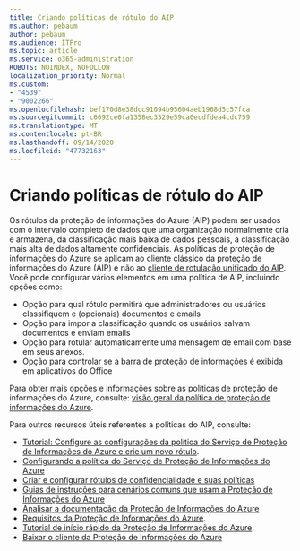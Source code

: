 ```yaml
---
title: Criando políticas de rótulo do AIP
ms.author: pebaum
author: pebaum
ms.audience: ITPro
ms.topic: article
ms.service: o365-administration
ROBOTS: NOINDEX, NOFOLLOW
localization_priority: Normal
ms.custom:
- "4539"
- "9002266"
ms.openlocfilehash: bef170d8e38dcc91094b95604aeb1968d5c57fca
ms.sourcegitcommit: c6692ce0fa1358ec3529e59ca0ecdfdea4cdc759
ms.translationtype: MT
ms.contentlocale: pt-BR
ms.lasthandoff: 09/14/2020
ms.locfileid: "47732163"
---
```

# <a name="creating-aip-label-policies"></a>Criando políticas de rótulo do AIP

Os rótulos da proteção de informações do Azure (AIP) podem ser usados com o intervalo completo de dados que uma organização normalmente cria e armazena, da classificação mais baixa de dados pessoais, à classificação mais alta de dados altamente confidenciais. As políticas de proteção de informações do Azure se aplicam ao cliente clássico da proteção de informações do Azure (AIP) e não ao  [cliente de rotulação unificado do AIP](https://docs.microsoft.com/azure/information-protection/rms-client/unifiedlabelingclient-version-release-history). Você pode configurar vários elementos em uma política de AIP, incluindo opções como:

- Opção para qual rótulo permitirá que administradores ou usuários classifiquem e (opcionais) documentos e emails
- Opção para impor a classificação quando os usuários salvam documentos e enviam emails
- Opção para rotular automaticamente uma mensagem de email com base em seus anexos.
- Opção para controlar se a barra de proteção de informações é exibida em aplicativos do Office

Para obter mais opções e informações sobre as políticas de proteção de informações do Azure, consulte: [visão geral da política de proteção de informações do Azure](https://docs.microsoft.com/azure/information-protection/overview-policy).  

Para outros recursos úteis referentes a políticas do AIP, consulte:

- [Tutorial: Configure as configurações da política do Serviço de Proteção de Informações do Azure e crie um novo rótulo](https://docs.microsoft.com/azure/information-protection/infoprotect-quick-start-tutorial).  
- [Configurando a política do Serviço de Proteção de Informações do Azure](https://docs.microsoft.com/azure/information-protection/configure-policy)  
- [Criar e configurar rótulos de confidencialidade e suas políticas](https://docs.microsoft.com/microsoft-365/compliance/create-sensitivity-labels)  
- [Guias de instruções para cenários comuns que usam a Proteção de Informações do Azure](https://docs.microsoft.com/azure/information-protection/how-to-guides)  
- [Analisar a documentação da Proteção de Informações do Azure](https://docs.microsoft.com/azure/information-protection/what-is-information-protection)  
- [Requisitos da Proteção de Informações do Azure](https://docs.microsoft.com/azure/information-protection/get-started/requirements).  
- [Tutorial de início rápido da Proteção de Informações do Azure](https://docs.microsoft.com/azure/information-protection/get-started/infoprotect-quick-start-tutorial).  
- [Baixar o cliente da Proteção de Informações do Azure](https://www.microsoft.com/download/details.aspx?id=53018)